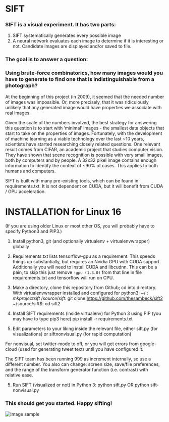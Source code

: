 # SIFT

### SIFT is a visual experiment. It has two parts:

1. SIFT systematically generates every possible image
2. A neural network evaluates each image to determine if it is interesting or not. Candidate images are displayed and/or saved to file.

### The goal is to answer a question:
### Using brute-force combinatorics, how many images would you have to generate to find one that is indistinguishable from a photograph?

At the beginning of this project (in 2009), it seemed that the needed number of images was impossible. Or, more precisely, that it was ridiculously unlikely that any generated image would have properties we associate with real images.

Given the scale of the numbers involved, the best strategy for answering this question is to start with ‘minimal’ images - the smallest data objects that start to take on the properties of images. Fortunately, with the development of machine learning as a viable technology over the last ~10 years, scientists have started researching closely related questions. One relevant result comes from CIFAR, an academic project that studies computer vision. They have shown that scene recognition is possible with very small images, both by computers and by people. A 32x32 pixel image contains enough information to identify the context of ~90% of cases. This applies to both humans and computers.


SIFT is built with many pre-existing tools, which can be found in requirements.txt. It is not dependent on CUDA, but it will benefit from CUDA / GPU acceleration.

# INSTALLATION for Linux 16
(If you are using older Linux or most other OS, you will probably have to specify Python3 and PIP3.)

1. Install python3, git (and optionally virtualenv + virtualenvwrapper) globally

2. Requirements.txt lists tensorflow-gpu as a requirement. This speeds things up substantially, but requires an Nvidia GPU with CUDA support. Additionally you will need to install CUDA and libcudnn. This can be a pain, to skip this just remove `-gpu (1.3.0)` from that line in file requirements.txt and tensorflow will run on CPU.

3. Make a directory, clone this repository from Github; cd into directory.
With virtualenvwrapper installed and configured for python3:
    ~/$: mkproject sift
    ~/source/sift$: git clone https://github.com/thesambeck/sift2
    ~/source/sift$: cd sift2

4. Install SIFT requirements (inside virtualenv) for Python 3 using PIP (you may have to type pip3 here)
   pip install -r requirements.txt

5. Edit parameters to your liking inside the relevant file, either
sift.py (for visualizations)
or
siftnonvisual.py (for rapid computation)

For nonvisual, set twitter-mode to off, or you will get errors from google-cloud (used for generating tweet text) until you have configured it.

The SIFT team has been running 999 as increment internally, so use a different number. You also can change: screen size, save/file preferences, and the range of the transform generator function (i.e. contrast) with relative ease.

5. Run SIFT (visualized or not) in Python 3:
python sift.py
OR
python sift-nonvisual.py


### This should get you started. Happy sifting!

![Image sample](https://github.com/notsambeck/sift2/most_recent.png)
